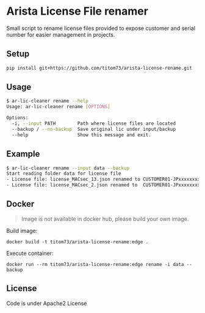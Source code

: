 # Arista License File renamer

Small script to rename license files provided to expose customer and serial number for easier management in projects.


## Setup

```bash
pip install git+https://github.com/titom73/arista-license-rename.git
```

## Usage

```bash
$ ar-lic-cleaner rename --help
Usage: ar-lic-cleaner rename [OPTIONS]

Options:
  -i, --input PATH        Path where license files are located
  --backup / --no-backup  Save original lic under input/backup
  --help                  Show this message and exit.
```

## Example

```bash
$ ar-lic-cleaner rename --input data --backup
Start reading folder data for license file
- License file: license_MACsec_13.json renamed to CUSTOMER01-JPxxxxxxxx-lic.json
- License file: license_MACsec_2.json renamed to  CUSTOMER01-JPxxxxxxxx-lic.json
```

## Docker

> Image is not available in docker hub, please build your own image.

Build image:

```
docker build -t titom73/arista-license-rename:edge .
```

Execute container:

```
docker run --rm titom73/arista-license-rename:edge rename -i data --backup
```

## License

Code is under Apache2 License
